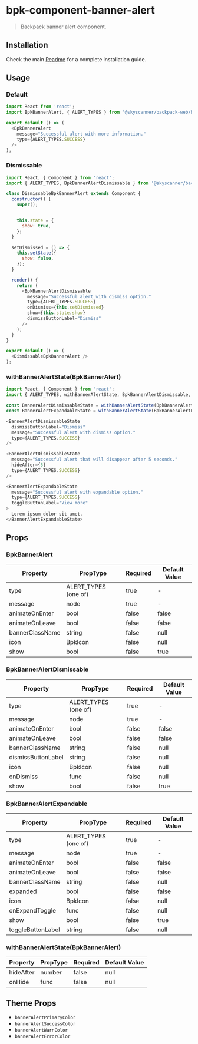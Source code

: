 # bpk-component-banner-alert

> Backpack banner alert component.

## Installation

Check the main [Readme](https://github.com/skyscanner/backpack#usage) for a complete installation guide.

## Usage

### Default

```js
import React from 'react';
import BpkBannerAlert, { ALERT_TYPES } from '@skyscanner/backpack-web/bpk-component-banner-alert';

export default () => (
  <BpkBannerAlert
    message="Successful alert with more information."
    type={ALERT_TYPES.SUCCESS}
  />
);
```

### Dismissable

```js
import React, { Component } from 'react';
import { ALERT_TYPES, BpkBannerAlertDismissable } from '@skyscanner/backpack-web/bpk-component-banner-alert';

class DismissableBpkBannerAlert extends Component {
  constructor() {
    super();


    this.state = {
      show: true,
    };
  }

  setDismissed = () => {
    this.setState({
      show: false,
    });
  }

  render() {
    return (
      <BpkBannerAlertDismissable
        message="Successful alert with dismiss option."
        type={ALERT_TYPES.SUCCESS}
        onDismiss={this.setDismissed}
        show={this.state.show}
        dismissButtonLabel="Dismiss"
      />
    );
  }
}

export default () => (
  <DismissableBpkBannerAlert />
);
```

### withBannerAlertState(BpkBannerAlert)

```js
import React, { Component } from 'react';
import { ALERT_TYPES, withBannerAlertState, BpkBannerAlertDismissable, BpkBannerAlertExpandable } from '@skyscanner/backpack-web/bpk-component-banner-alert';

const BannerAlertDismissableState = withBannerAlertState(BpkBannerAlertDismissable);
const BannerAlertExpandableState = withBannerAlertState(BpkBannerAlertExpandable);

<BannerAlertDismissableState
  dismissButtonLabel="Dismiss"
  message="Successful alert with dismiss option."
  type={ALERT_TYPES.SUCCESS}
/>

<BannerAlertDismissableState
  message="Successful alert that will disappear after 5 seconds."
  hideAfter={5}
  type={ALERT_TYPES.SUCCESS}
/>

<BannerAlertExpandableState
  message="Successful alert with expandable option."
  type={ALERT_TYPES.SUCCESS}
  toggleButtonLabel="View more"
>
  Lorem ipsum dolor sit amet.
</BannerAlertExpandableState>
```


## Props

### BpkBannerAlert

| Property           | PropType               | Required | Default Value |
| ------------------ | ---------------------- | -------- | ------------- |
| type               | ALERT_TYPES (one of)   | true     | -             |
| message            | node                   | true     | -             |
| animateOnEnter     | bool                   | false    | false         |
| animateOnLeave     | bool                   | false    | false         |
| bannerClassName    | string                 | false    | null          |
| icon               | BpkIcon                | false    | null          |
| show               | bool                   | false    | true          |

### BpkBannerAlertDismissable

| Property           | PropType               | Required | Default Value |
| ------------------ | ---------------------- | -------- | ------------- |
| type               | ALERT_TYPES (one of)   | true     | -             |
| message            | node                   | true     | -             |
| animateOnEnter     | bool                   | false    | false         |
| animateOnLeave     | bool                   | false    | false         |
| bannerClassName    | string                 | false    | null          |
| dismissButtonLabel | string                 | false    | null          |
| icon               | BpkIcon                | false    | null          |
| onDismiss          | func                   | false    | null          |
| show               | bool                   | false    | true          |

### BpkBannerAlertExpandable

| Property           | PropType               | Required | Default Value |
| ------------------ | ---------------------- | -------- | ------------- |
| type               | ALERT_TYPES (one of)   | true     | -             |
| message            | node                   | true     | -             |
| animateOnEnter     | bool                   | false    | false         |
| animateOnLeave     | bool                   | false    | false         |
| bannerClassName    | string                 | false    | null          |
| expanded           | bool                   | false    | false         |
| icon               | BpkIcon                | false    | null          |
| onExpandToggle     | func                   | false    | null          |
| show               | bool                   | false    | true          |
| toggleButtonLabel  | string                 | false    | null          |

### withBannerAlertState(BpkBannerAlert)

| Property  | PropType | Required | Default Value |
| --------- | -------- | -------- | ------------- |
| hideAfter | number   | false    | null          |
| onHide    | func     | false    | null          |

## Theme Props

* `bannerAlertPrimaryColor`
* `bannerAlertSuccessColor`
* `bannerAlertWarnColor`
* `bannerAlertErrorColor`
